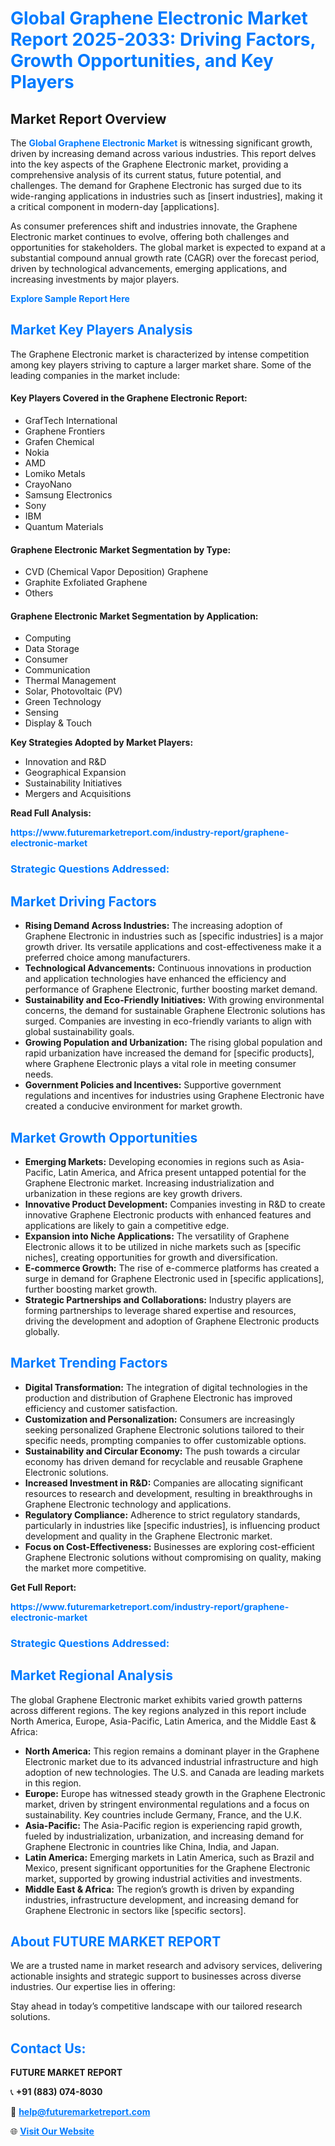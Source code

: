 <h1 style="color: #007BFF;">Global Graphene Electronic Market Report 2025-2033: Driving Factors, Growth Opportunities, and Key Players</h1>

<section id="overview">
<h2>Market Report Overview</h2>
<p>The <a href="https://www.futuremarketreport.com/industry-report/graphene-electronic-market" style="color: #007BFF; text-decoration: none;"><strong>Global Graphene Electronic Market</strong></a> is witnessing significant growth, driven by increasing demand across various industries. This report delves into the key aspects of the Graphene Electronic market, providing a comprehensive analysis of its current status, future potential, and challenges. The demand for Graphene Electronic has surged due to its wide-ranging applications in industries such as [insert industries], making it a critical component in modern-day [applications].</p>
<p>As consumer preferences shift and industries innovate, the Graphene Electronic market continues to evolve, offering both challenges and opportunities for stakeholders. The global market is expected to expand at a substantial compound annual growth rate (CAGR) over the forecast period, driven by technological advancements, emerging applications, and increasing investments by major players.</p>
</section>

<section id="overview">
<p><a href="https://www.futuremarketreport.com/request-sample/reportId=75706" style="color: #007BFF; text-decoration: none;"><strong>Explore Sample Report Here</strong></a></p>
</section>

<section id="key-players">
<h2 style="color: #007BFF;">Market Key Players Analysis</h2>
<p>The Graphene Electronic market is characterized by intense competition among key players striving to capture a larger market share. Some of the leading companies in the market include:</p>
<h4>Key Players Covered in the Graphene Electronic Report:</h4>
<ul><li>GrafTech International</li><li>Graphene Frontiers</li><li>Grafen Chemical</li><li>Nokia</li><li>AMD</li><li>Lomiko Metals</li><li>CrayoNano</li><li>Samsung Electronics</li><li>Sony</li><li>IBM</li><li>Quantum Materials</li></ul>
<h4>Graphene Electronic Market Segmentation by Type:</h4>
<ul><li>CVD (Chemical Vapor Deposition) Graphene</li><li>Graphite Exfoliated Graphene</li><li>Others</li></ul>

<h4>Graphene Electronic Market Segmentation by Application:</h4>
<ul><li>Computing</li><li>Data Storage</li><li>Consumer</li><li>Communication</li><li>Thermal Management</li><li>Solar, Photovoltaic (PV)</li><li>Green Technology</li><li>Sensing</li><li>Display &amp; Touch</li></ul>
<p><strong>Key Strategies Adopted by Market Players:</strong></p>
<ul>
<li>Innovation and R&D</li>
<li>Geographical Expansion</li>
<li>Sustainability Initiatives</li>
<li>Mergers and Acquisitions</li>
</ul>
</section>

<section>
<p><strong>Read Full Analysis: </strong></p><a href="https://www.futuremarketreport.com/industry-report/graphene-electronic-market" style="color: #007BFF; text-decoration: none;"><strong>https://www.futuremarketreport.com/industry-report/graphene-electronic-market</strong></a>
<h3 style="color: #007BFF;">Strategic Questions Addressed:</h3>
</section>

<section id="driving-factors">
<h2 style="color: #007BFF;">Market Driving Factors</h2>
<ul>
<li><strong>Rising Demand Across Industries:</strong> The increasing adoption of Graphene Electronic in industries such as [specific industries] is a major growth driver. Its versatile applications and cost-effectiveness make it a preferred choice among manufacturers.</li>
<li><strong>Technological Advancements:</strong> Continuous innovations in production and application technologies have enhanced the efficiency and performance of Graphene Electronic, further boosting market demand.</li>
<li><strong>Sustainability and Eco-Friendly Initiatives:</strong> With growing environmental concerns, the demand for sustainable Graphene Electronic solutions has surged. Companies are investing in eco-friendly variants to align with global sustainability goals.</li>
<li><strong>Growing Population and Urbanization:</strong> The rising global population and rapid urbanization have increased the demand for [specific products], where Graphene Electronic plays a vital role in meeting consumer needs.</li>
<li><strong>Government Policies and Incentives:</strong> Supportive government regulations and incentives for industries using Graphene Electronic have created a conducive environment for market growth.</li>
</ul>
</section>

<section id="growth-opportunities">
<h2 style="color: #007BFF;">Market Growth Opportunities</h2>
<ul>
<li><strong>Emerging Markets:</strong> Developing economies in regions such as Asia-Pacific, Latin America, and Africa present untapped potential for the Graphene Electronic market. Increasing industrialization and urbanization in these regions are key growth drivers.</li>
<li><strong>Innovative Product Development:</strong> Companies investing in R&D to create innovative Graphene Electronic products with enhanced features and applications are likely to gain a competitive edge.</li>
<li><strong>Expansion into Niche Applications:</strong> The versatility of Graphene Electronic allows it to be utilized in niche markets such as [specific niches], creating opportunities for growth and diversification.</li>
<li><strong>E-commerce Growth:</strong> The rise of e-commerce platforms has created a surge in demand for Graphene Electronic used in [specific applications], further boosting market growth.</li>
<li><strong>Strategic Partnerships and Collaborations:</strong> Industry players are forming partnerships to leverage shared expertise and resources, driving the development and adoption of Graphene Electronic products globally.</li>
</ul>
</section>

<section id="trending-factors">
<h2 style="color: #007BFF;">Market Trending Factors</h2>
<ul>
<li><strong>Digital Transformation:</strong> The integration of digital technologies in the production and distribution of Graphene Electronic has improved efficiency and customer satisfaction.</li>
<li><strong>Customization and Personalization:</strong> Consumers are increasingly seeking personalized Graphene Electronic solutions tailored to their specific needs, prompting companies to offer customizable options.</li>
<li><strong>Sustainability and Circular Economy:</strong> The push towards a circular economy has driven demand for recyclable and reusable Graphene Electronic solutions.</li>
<li><strong>Increased Investment in R&D:</strong> Companies are allocating significant resources to research and development, resulting in breakthroughs in Graphene Electronic technology and applications.</li>
<li><strong>Regulatory Compliance:</strong> Adherence to strict regulatory standards, particularly in industries like [specific industries], is influencing product development and quality in the Graphene Electronic market.</li>
<li><strong>Focus on Cost-Effectiveness:</strong> Businesses are exploring cost-efficient Graphene Electronic solutions without compromising on quality, making the market more competitive.</li>
</ul>
</section>

<section>
<p><strong>Get Full Report: </strong></p><a href="https://www.futuremarketreport.com/industry-report/graphene-electronic-market" style="color: #007BFF; text-decoration: none;"><strong>https://www.futuremarketreport.com/industry-report/graphene-electronic-market</strong></a>
<h3 style="color: #007BFF;">Strategic Questions Addressed:</h3>
</section>


<section id="regional-analysis">
<h2 style="color: #007BFF;">Market Regional Analysis</h2>
<p>The global Graphene Electronic market exhibits varied growth patterns across different regions. The key regions analyzed in this report include North America, Europe, Asia-Pacific, Latin America, and the Middle East & Africa:</p>
<ul>
<li><strong>North America:</strong> This region remains a dominant player in the Graphene Electronic market due to its advanced industrial infrastructure and high adoption of new technologies. The U.S. and Canada are leading markets in this region.</li>
<li><strong>Europe:</strong> Europe has witnessed steady growth in the Graphene Electronic market, driven by stringent environmental regulations and a focus on sustainability. Key countries include Germany, France, and the U.K.</li>
<li><strong>Asia-Pacific:</strong> The Asia-Pacific region is experiencing rapid growth, fueled by industrialization, urbanization, and increasing demand for Graphene Electronic in countries like China, India, and Japan.</li>
<li><strong>Latin America:</strong> Emerging markets in Latin America, such as Brazil and Mexico, present significant opportunities for the Graphene Electronic market, supported by growing industrial activities and investments.</li>
<li><strong>Middle East & Africa:</strong> The region’s growth is driven by expanding industries, infrastructure development, and increasing demand for Graphene Electronic in sectors like [specific sectors].</li>
</ul>
</section>

<footer>
<h2 style="color: #007BFF;">About FUTURE MARKET REPORT</h2>
<p>We are a trusted name in market research and advisory services, delivering actionable insights and strategic support to businesses across diverse industries. Our expertise lies in offering:</p>

<p>Stay ahead in today’s competitive landscape with our tailored research solutions.</p>

<h2 style="color: #007BFF;">Contact Us:</h2>
<p><strong>FUTURE MARKET REPORT</strong></p>
<p>📞 <strong>+91 (883) 074-8030</strong></p>
<p>📧 <strong><a href="mailto:help@futuremarketreport.com" style="color: #007BFF;">help@futuremarketreport.com</a></strong></p>
<p>🌐 <strong><a href="https://www.futuremarketreport.com/" style="color: #007BFF;">Visit Our Website</a></strong></p>
</footer>